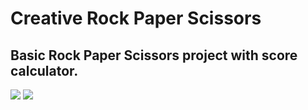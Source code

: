 # Creative Rock Paper Scissors

## Basic Rock Paper Scissors project with score calculator.

<img src="https://drive.google.com/uc?export=view&id=1bb62x-UOIRAbuRpAjb5YRUnenw8cBhXQ">
<img src="https://drive.google.com/uc?export=view&id=1NXHw0LGAS2QW7sIeyzl9Ph0___huysJ5">
